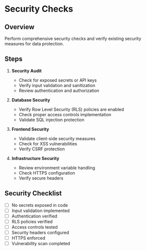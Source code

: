 # Security Checks

## Overview

Perform comprehensive security checks and verify existing security measures for data protection.

## Steps

1. **Security Audit**

   - Check for exposed secrets or API keys
   - Verify input validation and sanitization
   - Review authentication and authorization

2. **Database Security**

   - Verify Row Level Security (RLS) policies are enabled
   - Check proper access controls implementation
   - Validate SQL injection protection

3. **Frontend Security**

   - Validate client-side security measures
   - Check for XSS vulnerabilities
   - Verify CSRF protection

4. **Infrastructure Security**
   - Review environment variable handling
   - Check HTTPS configuration
   - Verify secure headers

## Security Checklist

- [ ] No secrets exposed in code
- [ ] Input validation implemented
- [ ] Authentication verified
- [ ] RLS policies verified
- [ ] Access controls tested
- [ ] Security headers configured
- [ ] HTTPS enforced
- [ ] Vulnerability scan completed
